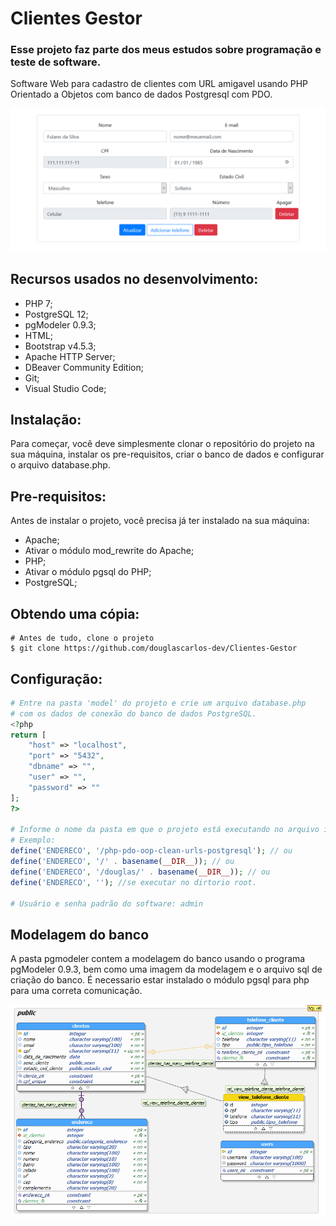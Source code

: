 # Clientes Gestor

### Esse projeto faz parte dos meus estudos sobre programação e teste de software.

Software Web para cadastro de clientes com URL amigavel usando PHP Orientado a Objetos com banco de dados Postgresql com PDO.

![Logo API](./img/tela_cliente.png)

## Recursos usados no desenvolvimento:

- PHP 7;
- PostgreSQL 12;
- pgModeler 0.9.3;
- HTML;
- Bootstrap v4.5.3;
- Apache HTTP Server;
- DBeaver Community Edition;
- Git;
- Visual Studio Code;

## Instalação:

Para começar, você deve simplesmente clonar o repositório do projeto na sua máquina, instalar os pre-requisitos, criar o banco de dados e configurar o arquivo database.php.

## Pre-requisitos:

Antes de instalar o projeto, você precisa já ter instalado na sua máquina:

- Apache;
- Ativar o módulo mod_rewrite do Apache;
- PHP;
- Ativar o módulo pgsql do PHP;
- PostgreSQL;

## Obtendo uma cópia:

```shell
# Antes de tudo, clone o projeto
$ git clone https://github.com/douglascarlos-dev/Clientes-Gestor
```

## Configuração:

```php
# Entre na pasta 'model' do projeto e crie um arquivo database.php
# com os dados de conexão do banco de dados PostgreSQL.
<?php
return [
    "host" => "localhost",
    "port" => "5432",
    "dbname" => "",
    "user" => "",
    "password" => ""
];
?>

# Informe o nome da pasta em que o projeto está executando no arquivo index.php
# Exemplo:
define('ENDERECO', '/php-pdo-oop-clean-urls-postgresql'); // ou
define('ENDERECO', '/' . basename(__DIR__)); // ou
define('ENDERECO', '/douglas/' . basename(__DIR__)); // ou
define('ENDERECO', ''); //se executar no dirtorio root.

# Usuário e senha padrão do software: admin
```

## Modelagem do banco

A pasta pgmodeler contem a modelagem do banco usando o programa pgModeler 0.9.3, bem como uma imagem da modelagem e o arquivo sql de criação do banco.
É necessario estar instalado o módulo pgsql para php para uma correta comunicação.

![Logo API](./pgmodeler/database_model.png)